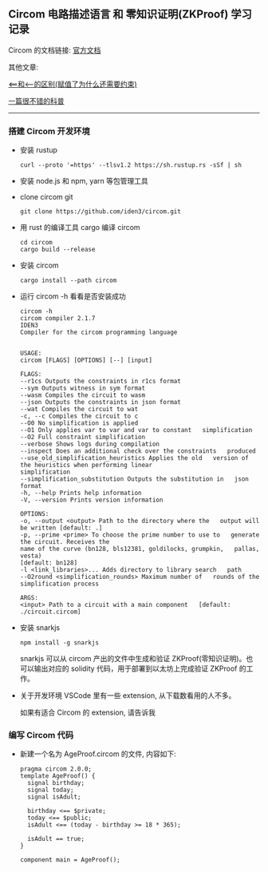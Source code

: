 ## Circom 电路描述语言 和 零知识证明(ZKProof) 学习记录

Circom 的文档链接: [官方文档](https://docs.circom.io/)

其他文章:

[<==和<--的区别(赋值了为什么还需要约束)](https://github.com/0xPARC/zk-bug-tracker#8-assigned-but-not-constrained)

[一篇很不错的科普](https://medium.com/@VitalikButerin/quadratic-arithmetic-programs-from-zero-to-hero-f6d558cea649#5539)

---

### 搭建 Circom 开发环境

- 安装 rustup

  ```shell
  curl --proto '=https' --tlsv1.2 https://sh.rustup.rs -sSf | sh
  ```

- 安装 node.js 和 npm, yarn 等包管理工具

- clone circom git

  ```shell
  git clone https://github.com/iden3/circom.git
  ```

- 用 rust 的编译工具 cargo 编译 circom

  ```shell
  cd circom
  cargo build --release
  ```

- 安装 circom

  ```shell
  cargo install --path circom
  ```

- 运行 circom -h 看看是否安装成功

  ```shell
  circom -h
  circom compiler 2.1.7
  IDEN3
  Compiler for the circom programming language


  USAGE:
  circom [FLAGS] [OPTIONS] [--] [input]

  FLAGS:
  --r1cs Outputs the constraints in r1cs format
  --sym Outputs witness in sym format
  --wasm Compiles the circuit to wasm
  --json Outputs the constraints in json format
  --wat Compiles the circuit to wat
  -c, --c Compiles the circuit to c
  --O0 No simplification is applied
  --O1 Only applies var to var and var to constant   simplification
  --O2 Full constraint simplification
  --verbose Shows logs during compilation
  --inspect Does an additional check over the constraints   produced
  --use_old_simplification_heuristics Applies the old   version of the heuristics when performing linear
  simplification
  --simplification_substitution Outputs the substitution in   json format
  -h, --help Prints help information
  -V, --version Prints version information

  OPTIONS:
  -o, --output <output> Path to the directory where the   output will be written [default: .]
  -p, --prime <prime> To choose the prime number to use to   generate the circuit. Receives the
  name of the curve (bn128, bls12381, goldilocks, grumpkin,   pallas, vesta)
  [default: bn128]
  -l <link_libraries>... Adds directory to library search   path
  --O2round <simplification_rounds> Maximum number of   rounds of the simplification process

  ARGS:
  <input> Path to a circuit with a main component   [default: ./circuit.circom]
  ```

- 安装 snarkjs

  ```shell
  npm install -g snarkjs
  ```

  snarkjs 可以从 circom 产出的文件中生成和验证 ZKProof(零知识证明)。也可以输出对应的 solidity 代码，用于部署到以太坊上完成验证 ZKProof 的工作。

- 关于开发环境
  VSCode 里有一些 extension, 从下载数看用的人不多。

  如果有适合 Circom 的 extension, 请告诉我

### 编写 Circom 代码

- 新建一个名为 AgeProof.circom 的文件, 内容如下:

  ```circom
  pragma circom 2.0.0;
  template AgeProof() {
    signal birthday;
    signal today;
    signal isAdult;

    birthday <== $private;
    today <== $public;
    isAdult <== (today - birthday >= 18 * 365);

    isAdult == true;
  }

  component main = AgeProof();
  ```
